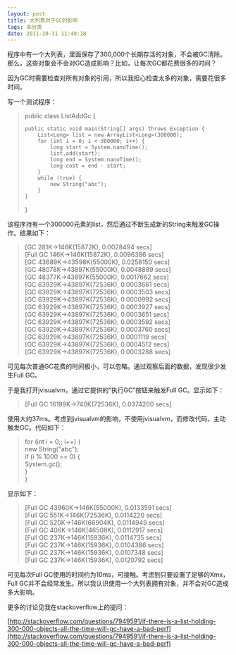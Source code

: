 ```yaml
---
layout: post
title: 大列表对于GC的影响
tags: 未分类
date: 2011-10-31 11:49:18
---
```


程序中有一个大列表，里面保存了300,000个长期存活的对象，不会被GC清除。那么，这些对象会不会对GC造成影响？比如，让每次GC都花费很多的时间？

因为GC时需要检查对所有对象的引用，所以我担心检查太多的对象，需要花很多时间。

<span id="more-539"></span>
<p>写一个测试程序：

> public class ListAddGc { 
> 
>     public static void main(String[] args) throws Exception {     
>         List<Long> list = new ArrayList<Long>(300000);      
>         for (int i = 0; i < 300000; i++) {      
>             long start = System.nanoTime();      
>             list.add(start);      
>             long end = System.nanoTime();      
>             long cost = end - start;      
>         }      
>         while (true) {      
>             new String("abc");      
>         }      
>     }      
> }

该程序持有一个300000元素的list，然后通过不断生成新的String来触发GC操作。结果如下：

> [GC 281K->146K(15872K), 0.0028494 secs]     
> [Full GC 146K->146K(15872K), 0.0096386 secs]      
> [GC 43689K->43598K(55000K), 0.0258150 secs]      
> [GC 48078K->43897K(55000K), 0.0048889 secs]      
> [GC 48377K->43897K(55000K), 0.0017662 secs]      
> [GC 63929K->43897K(72536K), 0.0003661 secs]      
> [GC 63929K->43897K(72536K), 0.0003503 secs]      
> [GC 63929K->43897K(72536K), 0.0000992 secs]      
> [GC 63929K->43897K(72536K), 0.0003927 secs]      
> [GC 63929K->43897K(72536K), 0.0003651 secs]      
> [GC 63929K->43897K(72536K), 0.0003592 secs]      
> [GC 63929K->43897K(72536K), 0.0003760 secs]      
> [GC 63929K->43897K(72536K), 0.0001119 secs]      
> [GC 63929K->43897K(72536K), 0.0004512 secs]      
> [GC 63929K->43897K(72536K), 0.0003288 secs]

可见每次普通GC花费的时间极小，可以忽略。通过观察后面的数据，发现很少发生Full GC。

于是我打开jvisualvm，通过它提供的“执行GC”按钮来触发Full GC。显示如下：

> [Full GC 16199K->740K(72536K), 0.0374200 secs]

使用大约37ms。考虑到jvisualvm的影响，不使用jvisualvm，而修改代码，主动触发GC。代码如下：

> for (int i = 0;; i++) {     
>     new String("abc");      
>     if (i % 1000 == 0) {      
>         System.gc();      
>     }      
> }

显示如下：

> [Full GC 43960K->146K(55000K), 0.0133591 secs]     
> [Full GC 551K->146K(72536K), 0.0114220 secs]      
> [Full GC 520K->146K(66904K), 0.0114949 secs]      
> [Full GC 406K->146K(46508K), 0.0112917 secs]      
> [Full GC 237K->146K(15936K), 0.0114735 secs]      
> [Full GC 237K->146K(15936K), 0.0104386 secs]      
> [Full GC 237K->146K(15936K), 0.0107348 secs]      
> [Full GC 237K->146K(15936K), 0.0120792 secs]

可见每次Full GC使用的时间约为10ms，可接触。考虑到只要设置了足够的Xmx，Full GC并不会经常发生。所以我认识使用一个大列表拥有对象，并不会对GC造成多大影响。

更多的讨论见我在stackoverflow上的提问：

[http://stackoverflow.com/questions/7949591/if-there-is-a-list-holding-300-000-objects-all-the-time-will-gc-have-a-bad-perf](http://stackoverflow.com/questions/7949591/if-there-is-a-list-holding-300-000-objects-all-the-time-will-gc-have-a-bad-perf)

